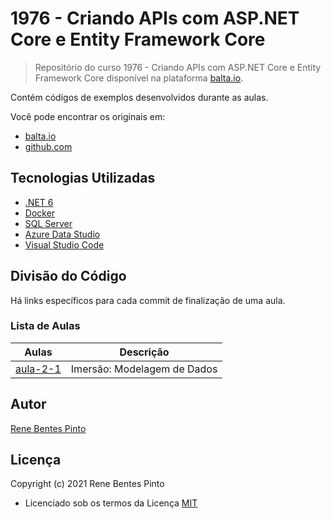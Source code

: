 # 1976 - Criando APIs com ASP.NET Core e Entity Framework Core

> Repositório do curso 1976 - Criando APIs com ASP.NET Core e Entity Framework Core disponível na plataforma [balta.io](https://balta.io).

Contém códigos de exemplos desenvolvidos durante as aulas.

Você pode encontrar os originais em:

- [balta.io](https://balta.io/cursos/criando-apis-com-aspne-core-e-ef-core)
- [github.com](https://github.com/balta-io/1976)

## Tecnologias Utilizadas

- [.NET 6](https://dotnet.microsoft.com/download)
- [Docker](https://www.docker.com/get-started)
- [SQL Server](https://www.microsoft.com/pt-br/sql-server/sql-server-downloads)
- [Azure Data Studio](https://docs.microsoft.com/pt-br/sql/azure-data-studio/download-azure-data-studio)
- [Visual Studio Code](https://code.visualstudio.com/download)

## Divisão do Código

Há links específicos para cada commit de finalização de uma aula.

### Lista de Aulas

| Aulas                            | Descrição                   |
| -------------------------------- | --------------------------- |
| [aula-2-1](../../commit/9fc0b54) | Imersão: Modelagem de Dados |

## Autor

[Rene Bentes Pinto](http://github.com/renebentes)

## Licença

Copyright (c) 2021 Rene Bentes Pinto

- Licenciado sob os termos da Licença [MIT](LICENSE)
